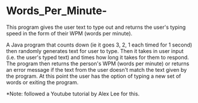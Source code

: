 # Words_Per_Minute-
This program gives the user text to type out and returns the user's typing speed in the form of their WPM (words per minute). 

A Java program that counts down (ie it goes 3, 2, 1 each timed for 1 second) then randomly generates text for user to type. Then it takes in user input 
(i.e. the user's typed text) and times how long it takes for them to respond. The program then returns the person's WPM (words per minute) or 
returns an error message if the text from the user doesn't match the text given by the program.
At this point the user has the option of typing a new set of words or exiting the program. 

*Note: followed a Youtube tutorial by Alex Lee for this. 

